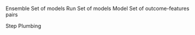 Ensemble
    Set of models
Run
    Set of models
Model
    Set of outcome-features pairs


Step
Plumbing

